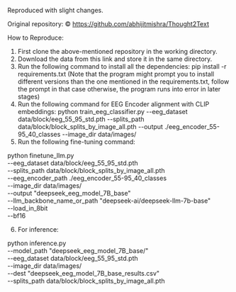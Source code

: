 Reproduced with slight changes.

Original repository: © https://github.com/abhijitmishra/Thought2Text

How to Reproduce:
1. First clone the above-mentioned repository in the working directory.
2. Download the data from this link and store it in the same directory.
3. Run the following command to install all the dependencies: pip install -r requirements.txt 
(Note that the program might prompt you to install different versions than the one mentioned in the requirements.txt, follow the prompt in that case otherwise, the program runs into error in later stages)
4. Run the following command for EEG Encoder alignment with CLIP embeddings: 
python train_eeg_classifier.py --eeg_dataset data/block/eeg_55_95_std.pth --splits_path data/block/block_splits_by_image_all.pth --output ./eeg_encoder_55-95_40_classes --image_dir data/images/
5. Run the following fine-tuning command: 

python finetune_llm.py \
    --eeg_dataset data/block/eeg_55_95_std.pth \
    --splits_path data/block/block_splits_by_image_all.pth \
    --eeg_encoder_path ./eeg_encoder_55-95_40_classes \
    --image_dir data/images/ \
    --output "deepseek_eeg_model_7B_base" \
    --llm_backbone_name_or_path "deepseek-ai/deepseek-llm-7b-base" \
    --load_in_8bit \
    --bf16

6. For inference:

python inference.py \
    --model_path "deepseek_eeg_model_7B_base/" \
    --eeg_dataset data/block/eeg_55_95_std.pth \
    --image_dir data/images/ \
    --dest "deepseek_eeg_model_7B_base_results.csv" \
    --splits_path data/block/block_splits_by_image_all.pth
